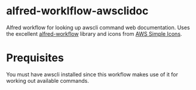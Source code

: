# alfred-worklflow-awsclidoc

Alfred workflow for looking up awscli command web documentation. Uses the excellent [alfred-workflow](https://github.com/deanishe/alfred-workflow) library and icons from [AWS Simple Icons](https://aws.amazon.com/architecture/icons/).

# Prequisites

You must have awscli installed since this workflow makes use of it for working out available commands.
